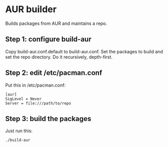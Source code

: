 # AUR builder

Builds packages from AUR and maintains a repo.

## Step 1: configure build-aur

Copy build-aur.conf.default to build-aur.conf. Set the packages to build and set the repo directory.
Do it recursively, depth-first.

## Step 2: edit /etc/pacman.conf

Put this in /etc/pacman.conf:

    [aur]
    SigLevel = Never
    Server = file:///path/to/repo

## Step 3: build the packages

Just run this:

    ./build-aur

